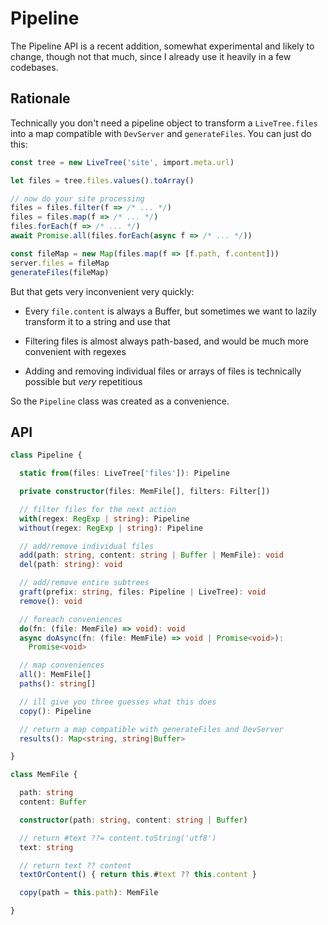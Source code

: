 # Pipeline

The Pipeline API is a recent addition, somewhat experimental
and likely to change, though not that much, since I already
use it heavily in a few codebases.

## Rationale

Technically you don't need a pipeline object to transform
a `LiveTree.files` into a map compatible with `DevServer`
and `generateFiles`. You can just do this:

```ts
const tree = new LiveTree('site', import.meta.url)

let files = tree.files.values().toArray()

// now do your site processing
files = files.filter(f => /* ... */)
files = files.map(f => /* ... */)
files.forEach(f => /* ... */)
await Promise.all(files.forEach(async f => /* ... */))

const fileMap = new Map(files.map(f => [f.path, f.content]))
server.files = fileMap
generateFiles(fileMap)
```

But that gets very inconvenient very quickly:

* Every `file.content` is always a Buffer, but sometimes
  we want to lazily transform it to a string and use that

* Filtering files is almost always path-based,
  and would be much more convenient with regexes

* Adding and removing individual files or arrays of files
  is technically possible but *very* repetitious

So the `Pipeline` class was created as a convenience.

## API

```typescript
class Pipeline {

  static from(files: LiveTree['files']): Pipeline

  private constructor(files: MemFile[], filters: Filter[])

  // filter files for the next action
  with(regex: RegExp | string): Pipeline
  without(regex: RegExp | string): Pipeline

  // add/remove individual files
  add(path: string, content: string | Buffer | MemFile): void
  del(path: string): void

  // add/remove entire subtrees
  graft(prefix: string, files: Pipeline | LiveTree): void
  remove(): void

  // foreach conveniences
  do(fn: (file: MemFile) => void): void
  async doAsync(fn: (file: MemFile) => void | Promise<void>):
    Promise<void>

  // map conveniences
  all(): MemFile[]
  paths(): string[]

  // ill give you three guesses what this does
  copy(): Pipeline

  // return a map compatible with generateFiles and DevServer
  results(): Map<string, string|Buffer>

}

class MemFile {

  path: string
  content: Buffer

  constructor(path: string, content: string | Buffer)

  // return #text ??= content.toString('utf8')
  text: string

  // return text ?? content
  textOrContent() { return this.#text ?? this.content }

  copy(path = this.path): MemFile

}
```
